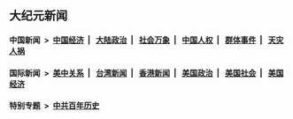 ## 大纪元新闻

#### 中国新闻 &nbsp;>&nbsp; [中国经济](indexes/ncid283/README.md?10010845) &nbsp;| &nbsp; [大陆政治](indexes/ncid277/README.md?10010845) &nbsp;| &nbsp; [社会万象](indexes/ncid282/README.md?10010845) &nbsp;| &nbsp; [中国人权](indexes/ncid278/README.md?10010845) &nbsp;| &nbsp; [群体事件](indexes/ncid279/README.md?10010845) &nbsp;| &nbsp; [天灾人祸](indexes/ncid280/README.md?10010845)

#### 国际新闻 &nbsp;>&nbsp; [美中关系](indexes/nf1412576/README.md?10010845) &nbsp;| &nbsp; [台湾新闻](indexes/ncid1349361/README.md?10010845) &nbsp;| &nbsp; [香港新闻](indexes/ncid1349362/README.md?10010845) &nbsp;| &nbsp; [美国政治](indexes/ncid1078159/README.md?10010845) &nbsp;| &nbsp; [美国社会](indexes/ncid1078160/README.md?10010845) &nbsp;| &nbsp; [美国经济](indexes/ncid1078158/README.md?10010845)

#### 特别专题 &nbsp;>&nbsp; [中共百年历史](https://github.com/easy2view/epoch-special/blob/master/README.md?10010845)  
